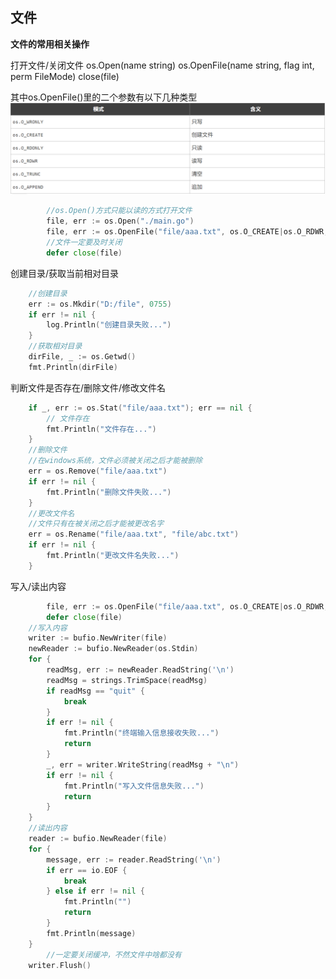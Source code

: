 ## 文件
**文件的常用相关操作**

打开文件/关闭文件
os.Open(name string)
os.OpenFile(name string, flag int, perm FileMode)
close(file)

其中os.OpenFile()里的二个参数有以下几种类型
![...](file_img/File.png)

```go
        //os.Open()方式只能以读的方式打开文件
        file, err := os.Open("./main.go")
        file, err := os.OpenFile("file/aaa.txt", os.O_CREATE|os.O_RDWR, 0666)
        //文件一定要及时关闭
        defer close(file)
```
创建目录/获取当前相对目录
```go
	//创建目录
	err := os.Mkdir("D:/file", 0755)
	if err != nil {
		log.Println("创建目录失败...")
	}
	//获取相对目录
	dirFile, _ := os.Getwd()
	fmt.Println(dirFile)
```
判断文件是否存在/删除文件/修改文件名
```go
	if _, err := os.Stat("file/aaa.txt"); err == nil {
		// 文件存在
		fmt.Println("文件存在...")
	}
	//删除文件
	//在windows系统，文件必须被关闭之后才能被删除
	err = os.Remove("file/aaa.txt")
	if err != nil {
		fmt.Println("删除文件失败...")
	}
	//更改文件名
	//文件只有在被关闭之后才能被更改名字
	err = os.Rename("file/aaa.txt", "file/abc.txt")
	if err != nil {
		fmt.Println("更改文件名失败...")
	}
```
写入/读出内容
```go
        file, err := os.OpenFile("file/aaa.txt", os.O_CREATE|os.O_RDWR, 0666)
        defer close(file)
	//写入内容
	writer := bufio.NewWriter(file)
	newReader := bufio.NewReader(os.Stdin)
	for {
		readMsg, err := newReader.ReadString('\n')
		readMsg = strings.TrimSpace(readMsg)
		if readMsg == "quit" {
			break
		}
		if err != nil {
			fmt.Println("终端输入信息接收失败...")
			return
		}
		_, err = writer.WriteString(readMsg + "\n")
		if err != nil {
			fmt.Println("写入文件信息失败...")
			return
		}
	}
	//读出内容
	reader := bufio.NewReader(file)
	for {
		message, err := reader.ReadString('\n')
		if err == io.EOF {
			break
		} else if err != nil {
			fmt.Println("")
			return
		}
		fmt.Println(message)
	}
        //一定要关闭缓冲，不然文件中啥都没有
	writer.Flush()

```
